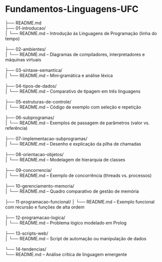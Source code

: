 # Fundamentos-Linguagens-UFC

├── README.md <br/>
├── 01-introducao/<br/>
│   └── README.md         – Introdução às Linguagens de Programação (linha do tempo)<br/><br/>
├── 02-ambientes/<br/>
│   └── README.md         – Diagramas de compiladores, interpretadores e máquinas virtuais<br/><br/>
├── 03-sintaxe-semantica/<br/>
│   └── README.md         – Mini‑gramática e análise léxica<br/><br/>
├── 04-tipos-de-dados/<br/>
│   └── README.md         – Comparativo de tipagem em três linguagens<br/><br/>
├── 05-estruturas-de-controle/<br/>
│   └── README.md         – Código de exemplo com seleção e repetição<br/><br/>
├── 06-subprogramas/<br/>
│   └── README.md         – Exemplos de passagem de parâmetros (valor vs. referência)<br/><br/>
├── 07-implementacao-subprogramas/<br/>
│   └── README.md         – Desenho e explicação da pilha de chamadas<br/><br/>
├── 08-orientacao-objetos/<br/>
│   └── README.md         – Modelagem de hierarquia de classes<br/><br/>
├── 09-concorrencia/<br/>
│   └── README.md         – Exemplo de concorrência (threads vs. processos)<br/><br/>
├── 10-gerenciamento-memoria/<br/>
│   └── README.md         – Quadro comparativo de gestão de memória<br/><br/>
├── 11-programacao-funcional/
│   └── README.md         – Exemplo funcional com recursão e funções de alta ordem<br/><br/>
├── 12-programacao-logica/<br/>
│   └── README.md         – Problema lógico modelado em Prolog<br/><br/>
├── 13-scripts-web/<br/>
│   └── README.md         – Script de automação ou manipulação de dados<br/><br/>
└── 14-tendencias/<br/>
    └── README.md         – Análise crítica de linguagem emergente<br/>
